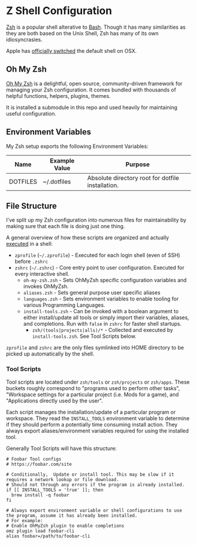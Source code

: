 # Z Shell Configuration

[Zsh](https://www.zsh.org/) is a popular shell alterative to [Bash](https://www.gnu.org/software/bash/). Though it has many similarities as they are both based on the Unix Shell, Zsh has many of its own idiosyncrasies.

Apple has [officially switched](https://support.apple.com/en-us/HT208050) the default shell on OSX.

## Oh My Zsh

[Oh My Zsh](https://ohmyz.sh/) is a delightful, open source, community-driven framework for managing your Zsh configuration. It comes bundled with thousands of helpful functions, helpers, plugins, themes.

It is installed a submodule in this repo and used heavily for maintaining useful configuration.

## Environment Variables

My Zsh setup exports the following Environment Variables:

| Name     | Example Value | Purpose                                           |
| -------- | ------------- | ------------------------------------------------- |
| DOTFILES | ~/.dotfiles   | Absolute directory root for dotfile installation. |

## File Structure

I've split up my Zsh configuration into numerous files for maintainability by making sure that each file is doing just one thing.

A general overview of how these scripts are organized and actually [executed](https://zsh.sourceforge.io/Intro/intro_3.html) in a shell:

- `zprofile` (`~/.zprofile`) - Executed for each login shell (even of SSH) before `.zshrc`
- `zshrc` (`~/.zshrc`) - Core entry point to user configuration. Executed for every interactive shell.
  - `oh-my-zsh.zsh` - Sets OhMyZsh specific configuration variables and invokes OhMyZsh.
  - `aliases.zsh` - Sets general purpose user specific aliases
  - `languages.zsh` - Sets environment variables to enable tooling for various Programming Languages.
  - `install-tools.zsh` - Can be invoked with a boolean argument to either install/update all tools or simply import their variables, aliases, and completions. Run with `false` in `zshrc` for faster shell startups.
    - `zsh/(tools|projects|alls)/*` - Collected and executed by `install-tools.zsh`. See Tool Scripts below.

`zprofile` and `zshrc` are the only files symlinked into HOME directory to be picked up automatically by the shell.

### Tool Scripts

Tool scripts are located under `zsh/tools` or `zsh/projects` or `zsh/apps`.
These buckets roughly correspond to "programs used to perform other tasks", "Workspace settings for a particular project (i.e. Mods for a game), and "Applications directly used by the user".

Each script manages the installation/update of a particular program or workspace. They read the `INSTALL_TOOLS` environment variable to determine if they should perform a potentially time consuming install action. They always export aliases/environment variables required for using the installed tool.

Generally Tool Scripts will have this structure:

```
# Foobar Tool configs
# https://foobar.com/site

# Conditionally,  Update or install tool. This may be slow if it requires a network lookup or file download.
# Should not through any errors if the program is already installed.
if [[ INSTALL_TOOLS = 'true' ]]; then
  brew install -q foobar
fi

# Always export environment variable or shell configurations to use the program, assume it has already been installed.
# For example:
# Enable OhMyZsh plugin to enable completions
omz plugin load foobar-cli
alias foobar=/path/to/foobar-cli
```
